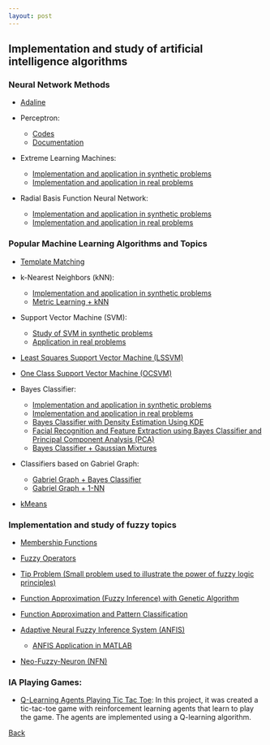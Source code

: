 ```yaml
---
layout: post
---
```


## Implementation and study of artificial intelligence algorithms

### Neural Network Methods

- [Adaline](https://github.com/vcaitite/neural-networks-exercises-python/blob/master/1%20-%20Adaline/Adaline.ipynb)

- Perceptron:
    - [Codes](https://github.com/vcaitite/pattern-recognition-exercises/tree/master/list_1)
    - [Documentation](https://github.com/vcaitite/pattern-recognition-exercises/blob/master/list_1/list1_RP.pdf)

- Extreme Learning Machines:
    - [Implementation and application in synthetic problems](https://github.com/vcaitite/neural-networks-exercises-python/blob/master/3%20-%20ELM/ELM.ipynb)
    - [Implementation and application in real problems](https://github.com/vcaitite/neural-networks-exercises-python/blob/master/4%20-%20ELM%202/ELM.ipynb)

- Radial Basis Function Neural Network:
    - [Implementation and application in synthetic problems](https://github.com/vcaitite/neural-networks-exercises-python/blob/master/5%20-%20RBF/RBF.ipynb)
    - [Implementation and application in real problems](https://github.com/vcaitite/neural-networks-exercises-python/blob/master/6%20-%20RBF%202/RBF.ipynb)

### Popular Machine Learning Algorithms and Topics

- [Template Matching](https://github.com/vcaitite/pattern-recognition-exercises/blob/master/list_2/Lista%202.ipynb)

- k-Nearest Neighbors (kNN):
    - [Implementation and application in synthetic problems](https://github.com/vcaitite/pattern-recognition-exercises/blob/master/list_3/knn.ipynb) 
    - [Metric Learning + kNN](https://github.com/vcaitite/pattern-recognition-exercises/blob/master/list%20-%20extra%202/knn_metric_learning.ipynb)

- Support Vector Machine (SVM):
    - [Study of SVM in synthetic problems](https://github.com/vcaitite/pattern-recognition-exercises/blob/master/list_4/svm.ipynb)
    - [Application in real problems](https://github.com/vcaitite/pattern-recognition-exercises/blob/master/list_5/svm_classifier.ipynb)

- [Least Squares Support Vector Machine (LSSVM)](https://github.com/vcaitite/pattern-recognition-exercises/blob/master/list_6/lssvm_classifier.ipynb)


- [One Class Support Vector Machine (OCSVM)](https://github.com/vcaitite/pattern-recognition-exercises/blob/master/list%20-%20extra/plot_oneclass.ipynb)

- Bayes Classifier:
    - [Implementation and application in synthetic problems](https://github.com/vcaitite/pattern-recognition-exercises/blob/master/list_7/bayes_classifier.ipynb)
    - [Implementation and application in real problems](https://github.com/vcaitite/pattern-recognition-exercises/blob/master/list_8/bayesClassifier.ipynb)
    - [Bayes Classifier with Density Estimation Using KDE](https://github.com/vcaitite/pattern-recognition-exercises/blob/master/list_9/bayes_with_kde.ipynb)
    - [Facial Recognition and Feature Extraction using Bayes Classifier and Principal Component Analysis (PCA)](https://github.com/vcaitite/pattern-recognition-exercises/blob/master/list_10/PCA_Bayes_Classifier.ipynb)
    - [Bayes Classifier + Gaussian Mixtures](https://github.com/vcaitite/pattern-recognition-exercises/blob/master/list%20-%20extra%205/Bayes%20Classifier%20with%20GMM%20.ipynb)

- Classifiers based on Gabriel Graph:
    - [Gabriel Graph + Bayes Classifier](https://github.com/vcaitite/pattern-recognition-exercises/blob/master/list%20-%20extra%203/Gabriel%20Graph%20%2B%20Bayes%20Classifier.ipynb)
    - [Gabriel Graph + 1-NN](https://github.com/vcaitite/pattern-recognition-exercises/blob/master/list%20-%20extra%203/Gabriel%20Graph%20%2B%201NN.ipynb)

- [kMeans](https://github.com/vcaitite/pattern-recognition-exercises/blob/master/list%20-%20extra%204/kMeans.ipynb)


### Implementation and study of fuzzy topics 

- [Membership Functions](https://github.com/vcaitite/fuzzy-systems-exercises/blob/master/1.%20Membership_functions/1.%20Membership_functions.ipynb)

- [Fuzzy Operators](https://github.com/vcaitite/fuzzy-systems-exercises/blob/master/2.%20Fuzzy_operators/2.%20Fuzzy_operators.ipynb)

- [Tip Problem (Small problem used to illustrate the power of fuzzy logic principles)](https://github.com/vcaitite/fuzzy-systems-exercises/blob/master/3.%20Tip_problem/3.%20Tip_problem.ipynb)

- [Function Approximation (Fuzzy Inference) with Genetic Algorithm](https://github.com/vcaitite/fuzzy-systems-exercises/blob/master/4.%20Function%20Approximation/4.%20Function%20Approximation%20(Fuzzy%20Inference)%20with%20GA.ipynb)

- [Function Approximation and Pattern Classification](https://github.com/vcaitite/fuzzy-systems-exercises/blob/master/5.%20Function%20Approximation%20and%20Pattern%20Classification/5%20-%20Function%20Approximation%20and%20Pattern%20Classification.ipynb)

- [Adaptive Neural Fuzzy Inference System (ANFIS)](https://github.com/vcaitite/fuzzy-systems-exercises/blob/master/6.%20Anfis/6%20-%20ANFIS.ipynb)
    - [ANFIS Application in MATLAB](https://github.com/vcaitite/fuzzy-systems-exercises/blob/master/6.%20Anfis/Doc/anfis_exercises(matlab).pdf)

- [Neo-Fuzzy-Neuron (NFN)](https://github.com/vcaitite/fuzzy-systems-exercises/blob/master/6.%20Anfis/6%20-%20NFN.ipynb)

 
### IA Playing Games:

- [Q-Learning Agents Playing Tic Tac Toe](https://github.com/vcaitite/multiverse_ia/tree/main/projects/TicTacToe_RL): In this project, it was created a tic-tac-toe game with reinforcement learning agents that learn to play the game. The agents are implemented using a Q-learning algorithm.  


 



[Back](./)
